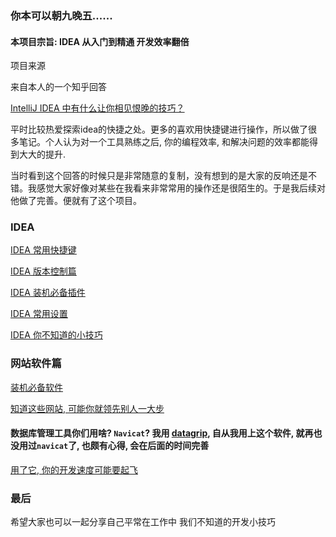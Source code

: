 ### 你本可以朝九晚五......

#### 本项目宗旨: IDEA 从入门到精通 开发效率翻倍

项目来源

来自本人的一个知乎回答

[IntelliJ IDEA 中有什么让你相见恨晚的技巧？](https://www.zhihu.com/question/300830746/answer/672248406?utm_source=wechat_session&utm_medium=social&utm_oi=794623637738123264&hb_wx_block=0)

平时比较热爱探索idea的快捷之处。更多的喜欢用快捷键进行操作，所以做了很多笔记。个人认为对一个工具熟练之后, 你的编程效率, 和解决问题的效率都能得到大大的提升. 

当时看到这个回答的时候只是非常随意的复制，没有想到的是大家的反响还是不错。我感觉大家好像对某些在我看来非常常用的操作还是很陌生的。于是我后续对他做了完善。便就有了这个项目。 

### IDEA 
[IDEA 常用快捷键](https://github.com/xiaoxiunique/idea-tips/blob/master/IDEA%20%E5%B8%B8%E7%94%A8%E5%BF%AB%E6%8D%B7%E9%94%AE.md) 

[IDEA 版本控制篇](https://github.com/xiaoxiunique/idea-tips/blob/master/idea%E7%89%88%E6%9C%AC%E6%8E%A7%E5%88%B6.md) 

[IDEA 装机必备插件](https://github.com/xiaoxiunique/idea-tips/blob/master/IDEA%20%E5%B8%B8%E7%94%A8%E5%BF%AB%E6%8D%B7%E9%94%AE.md) 

[IDEA 常用设置](https://github.com/xiaoxiunique/idea-tips/blob/master/IDEA%20%E5%B8%B8%E7%94%A8%E5%BF%AB%E6%8D%B7%E9%94%AE.md)

[IDEA 你不知道的小技巧](https://github.com/xiaoxiunique/idea-tips/blob/master/IDEA%20%E4%BD%A0%E4%B8%8D%E7%9F%A5%E9%81%93%E7%9A%84%E5%B0%8F%E6%8A%80%E5%B7%A7.md)



### 网站软件篇

 [装机必备软件](https://github.com/xiaoxiunique/tool-tips/blob/master/tool/%E8%A3%85%E6%9C%BA%E5%BF%85%E5%A4%87%E8%BD%AF%E4%BB%B6.md)

[知道这些网站, 可能你就领先别人一大步](https://github.com/xiaoxiunique/tool-tips/blob/master/tool/%E4%BC%98%E7%A7%80%E7%BD%91%E7%AB%99%E5%90%88%E9%9B%86.md)



#### 数据库管理工具你们用啥? `Navicat`? 我用 [datagrip](https://www.jetbrains.com/datagrip), 自从我用上这个软件, 就再也没用过`navicat`了, 也颇有心得, 会在后面的时间完善

[用了它, 你的开发速度可能要起飞](https://github.com/xiaoxiunique/tool-tips/blob/master/GridFlow%20%E5%BF%AB%E6%8D%B7%E9%94%AE.md)

### 最后
希望大家也可以一起分享自己平常在工作中 我们不知道的开发小技巧



